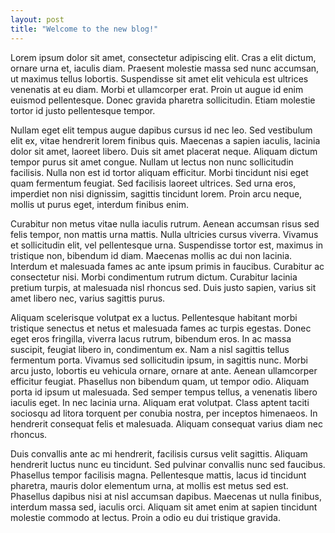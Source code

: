 ```yaml
---
layout: post
title: "Welcome to the new blog!"
---
```


Lorem ipsum dolor sit amet, consectetur adipiscing elit. Cras a elit dictum, ornare urna et, iaculis diam. Praesent molestie massa sed nunc accumsan, ut maximus tellus lobortis. Suspendisse sit amet elit vehicula est ultrices venenatis at eu diam. Morbi et ullamcorper erat. Proin ut augue id enim euismod pellentesque. Donec gravida pharetra sollicitudin. Etiam molestie tortor id justo pellentesque tempor.

Nullam eget elit tempus augue dapibus cursus id nec leo. Sed vestibulum elit ex, vitae hendrerit lorem finibus quis. Maecenas a sapien iaculis, lacinia dolor sit amet, laoreet libero. Duis sit amet placerat neque. Aliquam dictum tempor purus sit amet congue. Nullam ut lectus non nunc sollicitudin facilisis. Nulla non est id tortor aliquam efficitur. Morbi tincidunt nisi eget quam fermentum feugiat. Sed facilisis laoreet ultrices. Sed urna eros, imperdiet non nisi dignissim, sagittis tincidunt lorem. Proin arcu neque, mollis ut purus eget, interdum finibus enim.

Curabitur non metus vitae nulla iaculis rutrum. Aenean accumsan risus sed felis tempor, non mattis urna mattis. Nulla ultricies cursus viverra. Vivamus et sollicitudin elit, vel pellentesque urna. Suspendisse tortor est, maximus in tristique non, bibendum id diam. Maecenas mollis ac dui non lacinia. Interdum et malesuada fames ac ante ipsum primis in faucibus. Curabitur ac consectetur nisi. Morbi condimentum rutrum dictum. Curabitur lacinia pretium turpis, at malesuada nisl rhoncus sed. Duis justo sapien, varius sit amet libero nec, varius sagittis purus.

Aliquam scelerisque volutpat ex a luctus. Pellentesque habitant morbi tristique senectus et netus et malesuada fames ac turpis egestas. Donec eget eros fringilla, viverra lacus rutrum, bibendum eros. In ac massa suscipit, feugiat libero in, condimentum ex. Nam a nisl sagittis tellus fermentum porta. Vivamus sed sollicitudin ipsum, in sagittis nunc. Morbi arcu justo, lobortis eu vehicula ornare, ornare at ante. Aenean ullamcorper efficitur feugiat. Phasellus non bibendum quam, ut tempor odio. Aliquam porta id ipsum ut malesuada. Sed semper tempus tellus, a venenatis libero iaculis eget. In nec lacinia urna. Aliquam erat volutpat. Class aptent taciti sociosqu ad litora torquent per conubia nostra, per inceptos himenaeos. In hendrerit consequat felis et malesuada. Aliquam consequat varius diam nec rhoncus.

Duis convallis ante ac mi hendrerit, facilisis cursus velit sagittis. Aliquam hendrerit luctus nunc eu tincidunt. Sed pulvinar convallis nunc sed faucibus. Phasellus tempor facilisis magna. Pellentesque mattis, lacus id tincidunt pharetra, mauris dolor elementum urna, at mollis est metus sed est. Phasellus dapibus nisi at nisl accumsan dapibus. Maecenas ut nulla finibus, interdum massa sed, iaculis orci. Aliquam sit amet enim at sapien tincidunt molestie commodo at lectus. Proin a odio eu dui tristique gravida. 